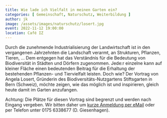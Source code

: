 ```yaml
---
title: Wie lade ich Vielfalt in meinen Garten ein?
categories: [ Gemeinschaft, Naturschutz, Weiterbildung ]
author: jk
image: /assets/images/naturschutz/losert.jpg
event: 2022-11-12 19:00:00
location: Café IZ
---
```

Durch die zunehmende Industrialisierung der Landwirtschaft ist in den vergangenen Jahrzehnten die Landschaft verarmt, an Strukturen, Pflanzen, Tieren, …
Dem entgegen hat das Verständnis für die Bedeutung von Biodiversität in Städten und Dörfern zugenommen. Jede:r einzelne kann auf kleiner Fläche einen bedeutenden Beitrag für die Erhaltung der bestehenden Pflanzen- und Tiervielfalt leisten. Doch wie? 
Der Vortrag von Angela Losert, Gründerin des Biodiversitäts-Nutzgartens Stiftsgarten in Bern (Schweiz), möchte zeigen, wie das möglich ist und inspirieren, gleich heute damit im Garten anzufangen.

Achtung: Die Plätze für diesen Vortrag sind begrenzt und werden nach Eingang vergeben. Wir bitten daher um [kurze Anmeldung per eMail](mailto:buergerrunde-heuweiler@googlegroups.com) oder per Telefon unter 0175 6338677‬ (D. Giesenhagen). 